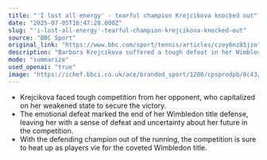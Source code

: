 ```yaml
---
title: "'I lost all energy' - tearful champion Krejcikova knocked out"
date: "2025-07-05T16:47:28.000Z"
slug: "'i-lost-all-energy'-tearful-champion-krejcikova-knocked-out"
source: "BBC Sport"
original_link: "https://www.bbc.com/sport/tennis/articles/czey6nz85jzo"
description: "Barbora Krejcikova suffered a tough defeat in her Wimbledon title defense, as her opponent took advantage of her weakened state to secure the victory. The emotional loss has left Krejcikova feeling defeated and uncertain about her future in the competition. With the defending champion now out of the running, the competition at Wimbledon is expected to intensify as players compete for the coveted title."
mode: "summarize"
used_openai: "true"
image: "https://ichef.bbci.co.uk/ace/branded_sport/1200/cpsprodpb/8c43/live/4bbf13b0-59bd-11f0-994d-9db2713c89df.jpg"
---
```


- Krejcikova faced tough competition from her opponent, who capitalized on her weakened state to secure the victory.
- The emotional defeat marked the end of her Wimbledon title defense, leaving her with a sense of defeat and uncertainty about her future in the competition.
- With the defending champion out of the running, the competition is sure to heat up as players vie for the coveted Wimbledon title.